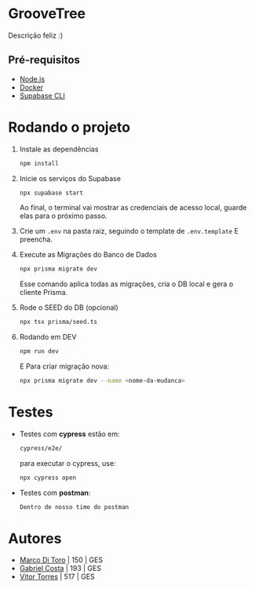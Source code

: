 # GrooveTree

Descrição feliz :)



## Pré-requisitos

- [Node.js](https://nodejs.org/)
- [Docker](https://www.docker.com/)
- [Supabase CLI](https://supabase.com/docs/guides/local-development)



# Rodando o projeto

1.  Instale as dependências

    ```bash
    npm install
    ```

2. Inicie os serviços do Supabase

    ```bash
    npx supabase start
    ```
    Ao final, o terminal vai mostrar as credenciais de acesso local, guarde elas para o próximo passo.

3. Crie um ``.env`` na pasta raiz, seguindo o template de ``.env.template`` E preencha.

4. Execute as Migrações do Banco de Dados
    ```bash
    npx prisma migrate dev
    ```
    Esse comando aplica todas as migrações, cria o DB local e gera o cliente Prisma.

5. Rode o SEED do DB (opcional)

    ```bash
    npx tsx prisma/seed.ts
    ```

6. Rodando em DEV

    ```bash
    npm run dev
    ```

    E Para criar migração nova:
    
    ```bash
    npx prisma migrate dev --name <nome-da-mudanca>
    ```


# Testes
- Testes com **cypress** estão em:

    ```bash
    cypress/e2e/
    ```
    para executar o cypress, use:

    ```bash
    npx cypress open
    ```

- Testes com **postman**:

    ```bash
    Dentro de nosso time do postman
    ```



# Autores
- [Marco Di Toro](https://github.com/Frombull) | 150 | GES
- [Gabriel Costa](https://github.com/JoaoGabrielCostaa) | 193 | GES
- [Vitor Torres](https://github.com/Torress01)  | 517 | GES